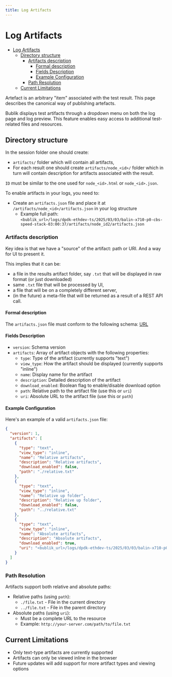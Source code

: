 ```yaml
---
title: Log Artifacts
---
```


# Log Artifacts

- [Log Artifacts](#log-artifacts)
  - [Directory structure](#directory-structure)
    - [Artifacts description](#artifacts-description)
      - [Formal description](#formal-description)
      - [Fields Description](#fields-description)
      - [Example Configuration](#example-configuration)
    - [Path Resolution](#path-resolution)
  - [Current Limitations](#current-limitations)


Artefact is an arbitrary "item" associated with the test result. This page describes the canonical way of publishing artefacts.

Bublik displays test artifacts through a dropdown menu on both the log page and
log preview. This feature enables easy access to additional test-related files
and resources.


## Directory structure

In the session folder one should create:

- `artifacts/` folder which will contain all artifacts,
- For each result one should create `artifacts/node_<id>/` folder which in turn
  will contain description for artifacts associated with the result.

`ID` must be similar to the one used for `node_<id>.html` or `node_<id>.json`.

To enable artifacts in your logs, you need to:

- Create an `artifacts.json` file and place it at `/artifacts/node_<id>/artifacts.json` in your log structure
  - Example full path: <br /> `<bublik_url>/logs/dpdk-ethdev-ts/2025/03/03/balin-x710-p0-cbs-speed-stack-03:00:37/artifacts/node_id2/artifacts.json`

### Artifacts description

Key idea is that we have a "source" of the artifact: path or URI. And a way for
UI to present it.

This implies that it can be:

- a file in the results artifact folder, say `.txt` that will be displayed in
  raw format (or just downloaded)
- same `.txt` file that will be processed by UI,
- a file that will be on a completely different server,
- (in the future) a meta-file that will be returned as a result of a REST API
  call.

#### Formal description

The `artifacts.json` file must conform to the following schema: [URL](https://github.com/okt-limonikas/bublik-log-viewer/blob/main/internal/command/schemas/artifact.json)

#### Fields Description

- `version`: Schema version
- `artifacts`: Array of artifact objects with the following properties:
  - `type`: Type of the artifact (currently supports "text")
  - `view_type`: How the artifact should be displayed (currently supports "inline")
  - `name`: Display name for the artifact
  - `description`: Detailed description of the artifact
  - `download_enabled`: Boolean flag to enable/disable download option
  - `path`: Relative path to the artifact file (use this or `uri`)
  - `uri`: Absolute URL to the artifact file (use this or `path`)

#### Example Configuration

Here's an example of a valid `artifacts.json` file:

```json
{
  "version": 1,
  "artifacts": [
    {
      "type": "text",
      "view_type": "inline",
      "name": "Relative artifacts",
      "description": "Relative artifacts",
      "download_enabled": false,
      "path": "./relative.txt"
    },
    {
      "type": "text",
      "view_type": "inline",
      "name": "Relative up folder",
      "description": "Relative up folder",
      "download_enabled": false,
      "path": "../relative.txt"
    },
    {
      "type": "text",
      "view_type": "inline",
      "name": "Absolute artifacts",
      "description": "Absolute artifacts",
      "download_enabled": true,
      "uri": "<bublik_url>/logs/dpdk-ethdev-ts/2025/03/03/balin-x710-p0-cbs-speed-stack-03:00:37/json/node_id2/absolute.txt"
    }
  ]
}
```

### Path Resolution

Artifacts support both relative and absolute paths:

- Relative paths (using `path`):
  - `./file.txt` - File in the current directory
  - `../file.txt` - File in the parent directory
- Absolute paths (using `uri`):
  - Must be a complete URL to the resource
  - Example: `http://your-server.com/path/to/file.txt`

## Current Limitations

- Only text-type artifacts are currently supported
- Artifacts can only be viewed inline in the browser
- Future updates will add support for more artifact types and viewing options
